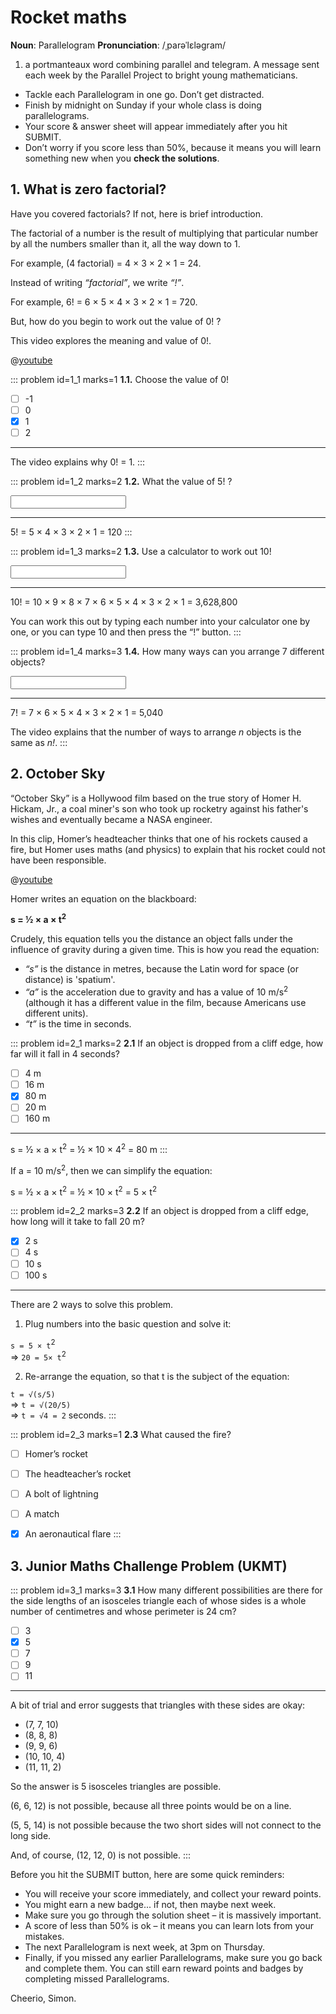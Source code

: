 # Rocket maths

<div class="dictionary">

__Noun__: Parallelogram
__Pronunciation__: /ˌparəˈlɛləɡram/

1. a portmanteaux word combining parallel and telegram. A message sent each
week by the Parallel Project to bright young mathematicians.

</div>

*	Tackle each Parallelogram in one go. Don’t get distracted.
*	Finish by midnight on Sunday if your whole class is doing parallelograms.
*	Your score & answer sheet will appear immediately after you hit SUBMIT.
*	Don’t worry if you score less than 50%, because it means you will learn something new when you __check the solutions__.


## 1. What is zero factorial?

Have you covered factorials? If not, here is brief introduction.

The factorial of a number is the result of multiplying that particular number by all the numbers smaller than it, all the way down to 1.

For example, (4 factorial) = 4 × 3 × 2 × 1 = 24.

Instead of writing _“factorial”_, we write _“!”_.

For example, 6! = 6 × 5 × 4 × 3 × 2 × 1 = 720.

But, how do you begin to work out the value of 0! ?

This video explores the meaning and value of 0!.

@[youtube](Mfk_L4Nx2ZI?end=277&rel=0)

::: problem id=1_1 marks=1
__1.1.__ Choose the value of 0!

* [ ] -1
* [ ] 0
* [x] 1
* [ ] 2

---

The video explains why 0! = 1.
:::

::: problem id=1_2 marks=2
__1.2.__ What the value of 5! ?

<input type="number" solution="120"/>

---

5! = 5 × 4 × 3 × 2 × 1 = 120
:::

::: problem id=1_3 marks=2
__1.3.__ Use a calculator to work out 10!

<input type="number" solution="3,628,800"/>

---

10! = 10 × 9 × 8 × 7 × 6 × 5 × 4 × 3 × 2 × 1 = 3,628,800

You can work this out by typing each number into your calculator one by one, or you can type 10 and then press the “!” button.
:::

::: problem id=1_4 marks=3
__1.4.__ How many ways can you arrange 7 different objects?

<input type="number" solution="5,040"/>

---

7! = 7 × 6 × 5 × 4 × 3 × 2 × 1 = 5,040

The video explains that the number of ways to arrange _n_ objects is the same as _n!_.
:::


## 2.	October Sky

“October Sky” is a Hollywood film based on the true story of Homer H. Hickam, Jr., a coal miner's son who took up rocketry against his father's wishes and eventually became a NASA engineer.

In this clip, Homer’s headteacher thinks that one of his rockets caused a fire, but Homer uses maths (and physics) to explain that his rocket could not have been responsible.

@[youtube](udHB3tftPz4?rel=0)

Homer writes an equation on the blackboard:

__s = ½ × a × t<sup>2</sup>__

Crudely, this equation tells you the distance an object falls under the influence of gravity during a given time. This is how you read the equation:

*	_“s”_ is the distance in metres, because the Latin word for space (or distance) is 'spatium'.
*	_“a”_ is the acceleration due to gravity and has a value of 10 m/s<sup>2</sup> (although it has a different value in the film, because Americans use different units).  
*	_“t”_ is the time in seconds.

::: problem id=2_1 marks=2
__2.1__ If an object is dropped from a cliff edge, how far will it fall in 4 seconds?

* [ ] 4 m
* [ ] 16 m
* [x] 80 m
* [ ] 20 m
* [ ] 160 m

---

s = ½ × a × t<sup>2</sup> = ½ × 10 × 4<sup>2</sup> = 80 m
:::

If a = 10 m/s<sup>2</sup>, then we can simplify the equation:

s = ½ × a × t<sup>2</sup> = ½ × 10 × t<sup>2</sup> = 5 × t<sup>2</sup>

::: problem id=2_2 marks=3
__2.2__ If an object is dropped from a cliff edge, how long will it take to fall 20 m?  

* [x] 2 s
* [ ] 4 s
* [ ] 10 s
* [ ] 100 s

---

There are 2 ways to solve this problem.

1. Plug numbers into the basic question and solve it:

`s = 5 × t`<sup>2</sup>  
=> `20 = 5× t`<sup>2</sup>

2.	Re-arrange the equation, so that t is the subject of the equation:

`t = √(s/5)`    
=> `t = √(20/5)`  
=> `t = √4 = 2` seconds.
:::

::: problem id=2_3 marks=1
__2.3__ What caused the fire?

* [ ] Homer’s rocket
* [ ] The headteacher’s rocket
* [ ] A bolt of lightning
* [ ] A match
* [x] An aeronautical flare
:::


## 3.	Junior Maths Challenge Problem (UKMT)
<!--- (2013) Q14.1 --->

::: problem id=3_1 marks=3
__3.1__ How many different possibilities are there for the side lengths of an isosceles triangle each of whose sides is a whole number of centimetres and whose perimeter is 24 cm?

* [ ] 3
* [x] 5
* [ ] 7
* [ ] 9
* [ ] 11

---

A bit of trial and error suggests that triangles with these sides are okay:

* (7, 7, 10)
* (8, 8, 8)
* (9, 9, 6)
* (10, 10, 4)
* (11, 11, 2)

So the answer is 5 isosceles triangles are possible.

(6, 6, 12) is not possible, because all three points would be on a line.  

(5, 5, 14) is not possible because the two short sides will not connect to the long side.  

And, of course, (12, 12, 0) is not possible.
:::

Before you hit the SUBMIT button, here are some quick reminders:

*	You will receive your score immediately, and collect your reward points.
*	You might earn a new badge... if not, then maybe next week.
*	Make sure you go through the solution sheet – it is massively important.
*	A score of less than 50% is ok – it means you can learn lots from your mistakes.
*	The next Parallelogram is next week, at 3pm on Thursday.
*	Finally, if you missed any earlier Parallelograms, make sure you go back and complete them. You can still earn reward points and badges by completing missed Parallelograms.

Cheerio,
Simon.
